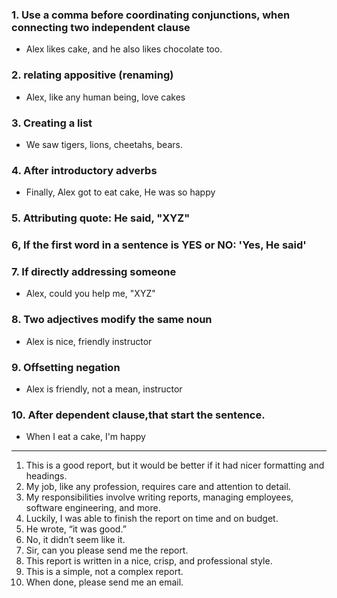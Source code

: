 ### 1. Use a comma before coordinating conjunctions, when connecting two independent clause
- Alex likes cake, and he also likes chocolate too.
### 2. relating appositive (renaming)
- Alex, like any human being, love cakes
### 3. Creating a list
- We saw tigers, lions, cheetahs, bears.
### 4. After introductory adverbs
- Finally, Alex got to eat cake, He was so happy
### 5. Attributing quote: He said, "XYZ"
### 6, If the first word in a sentence is YES or NO: 'Yes, He said'
### 7. If directly addressing someone
- Alex, could you help me, "XYZ"
### 8. Two adjectives modify the same noun
- Alex is nice, friendly instructor
### 9. Offsetting negation
- Alex is friendly, not a mean, instructor
### 10. After dependent clause,that start the sentence.
- When I eat a cake, I'm happy
---------
1. This is a good report, but it would be better if it had nicer formatting and headings.
2. My job, like any profession, requires care and attention to detail.
3. My responsibilities involve writing reports, managing employees, software engineering, and
more.
4. Luckily, I was able to finish the report on time and on budget.
5. He wrote, “it was good.”
6. No, it didn’t seem like it.
7. Sir, can you please send me the report.
8. This report is written in a nice, crisp, and professional style.
9. This is a simple, not a complex report.
10. When done, please send me an email.